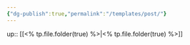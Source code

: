 ```yaml
---
{"dg-publish":true,"permalink":"/templates/post/"}
---
```


up:: [[<% tp.file.folder(true) %>\|<% tp.file.folder(true) %>]]
